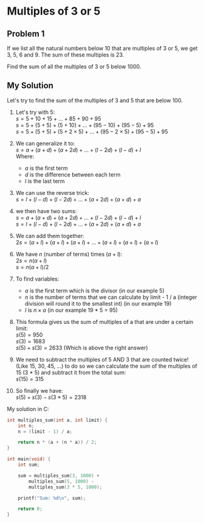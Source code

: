 # Multiples of 3 or 5

## Problem 1
If we list all the natural numbers below 10 that are multiples of 3 or 5,
we get 3, 5, 6 and 9. The sum of these multiples is 23.

Find the sum of all the multiples of 3 or 5 below 1000.

## My Solution
Let's try to find the sum of the multiples of 3 and 5 that are below 100.

1. Let's try with 5:\
$s = 5 + 10 + 15 + ... + 85 + 90 + 95$\
$s = 5 + (5 + 5) + (5 + 10) + ... + (95 - 10) + (95 - 5) + 95$\
$s = 5 + (5 + 5) + (5 + 2 \times 5) + ... + (95 - 2 \times 5) + (95 - 5) + 95$

2. We can generalize it to:\
$s = a + (a + d) + (a + 2d) + ... + (l - 2d) + (l - d) + l$\
Where:
    - $a$ is the first term
    - $d$ is the difference between each term
    - $l$ is the last term

3. We can use the reverse trick:\
$s = l + (l - d) + (l - 2d) + ... + (a + 2d) + (a + d) + a$

4. we then have two sums:\
$s = a + (a + d) + (a + 2d) + ... + (l - 2d) + (l - d) + l$\
$s = l + (l - d) + (l - 2d) + ... + (a + 2d) + (a + d) + a$

5. We can add them together:\
$2s = (a + l) + (a + l) + (a + l) + ... + (a + l) + (a + l) + (a + l)$

6. We have $n$ (number of terms) times $(a + l)$:\
$2s = n (a + l)$\
$s = n (a + l) / 2$

7. To find variables:
    - $a$ is the first term which is the divisor (in our example 5)
    - $n$ is the number of terms that we can calculate by limit - 1 / a (integer division will round it to the smallest int) (in our example 19)
    - $l$ is $n \times a$ (in our example 19 * 5 = 95)

8. This formula gives us the sum of multiples of a that are under a certain limit:\
$s(5) = 950$\
$s(3) = 1683$\
$s(5) + s(3) = 2633$ (Which is above the right answer)

9. We need to subtract the multiples of 5 AND 3 that are counted twice! (Like 15, 30, 45, ...) to do so we can calculate the sum of the multiples of 15 (3 * 5) and subtract it from the total sum:\
$s(15) = 315$

10. So finally we have:\
$s(5) + s(3) - s(3 * 5) = 2318$

My solution in C:
```C
int multiples_sum(int a, int limit) {
    int n;
    n = (limit - 1) / a;

    return n * (a + (n * a)) / 2;
}

int main(void) {
    int sum;

    sum = multiples_sum(3, 1000) +
        multiples_sum(5, 1000) -
        multiples_sum(3 * 5, 1000);

    printf("Sum: %d\n", sum);

    return 0;
}
```

